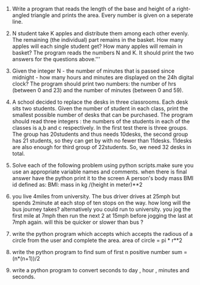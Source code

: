 1. Write  a program that reads the length of the base and height of a right-angled triangle and prints the area. Every number is given on a seperate line.

2. N student take K apples and distribute them among each other evenly.
The remaining (the individual) part remains in the basket. How many apples will each single student get?
How many apples will remain in basket? The program reads the numbers N and K. It should print the two answers for the questions above.'''


3. Given the integer N - the number of minutes that is passed since midnight -
 how many hours and minutes are displayed on the 24h digital clock?
The program should print two numbers: the number of hrs (between 0 and 23) and the number of minutes (between 0 and 59).



4. A school decided to replace the desks in three classrooms.
Each desk sits two students. Given the number of student in each class, print the smallest possible number of desks that can be purchased.
The program should read three integers : the numbers of the students in each of the classes is a,b and c respectively.
In the first test there is three groups. The group has 20students and thus needs 10desks,
the second group has 21 students, so they can get by with no fewer than 11desks.
11desks are also enough for third group of 22students. So, we need 32 desks in total.



5. Solve each of the following problem using python scripts.make sure you use an appropriate variable names and comments.
when there is final answer have the python print it to the screen
A person's body mass BMI id defined as:
 BMI: mass in kg /(height in meter)**2



6. you live 4miles from university. The bus driver drives at 25mph but spends 2minute at each stop of ten stops on the way.
how long will the bus journey takes? alternatively you could run to university. you jog the first mile at 7mph then run the
next 2 at 15mph before jogging the last at 7mph again. will this be quicker or slower than bus ?



7. write the python program which accepts which accepts the radious of a circle from the user and complete the area.
area of circle = pi * r**2



8. write the python program to find sum of first n positive number
sum = (n*(n+1))/2



9. write a python program to convert seconds to day , hour , minutes and seconds.

